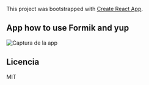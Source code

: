 This project was bootstrapped with [Create React App](https://github.com/facebook/create-react-app).

## App how to use Formik and yup

![Captura de la app](./.readme-static/404.png)

## Licencia

MIT
